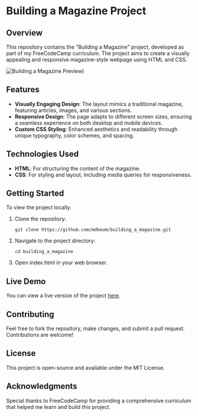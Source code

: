 # Building a Magazine Project

## Overview

This repository contains the "Building a Magazine" project, developed as part of my FreeCodeCamp curriculum. The project aims to create a visually appealing and responsive magazine-style webpage using HTML and CSS.

![Building a Magazine Preview](https://github.com/mdkeum/Building_a_Magazine/blob/main/images/building_a_magazine_screenshot.JPG))

## Features

- **Visually Engaging Design**: The layout mimics a traditional magazine, featuring articles, images, and various sections.
- **Responsive Design**: The page adapts to different screen sizes, ensuring a seamless experience on both desktop and mobile devices.
- **Custom CSS Styling**: Enhanced aesthetics and readability through unique typography, color schemes, and spacing.

## Technologies Used

- **HTML**: For structuring the content of the magazine.
- **CSS**: For styling and layout, including media queries for responsiveness.

## Getting Started

To view the project locally:

1. Clone the repository:
   ```
   git clone https://github.com/mdkeum/building_a_magazine.git
2. Navigate to the project directory:
   ```
   cd building_a_magazine
4. Open index.html in your web browser.
   
## Live Demo

You can view a live version of the project [here](https://mdkeum.github.io/Building_a_Magazine/).

## Contributing
Feel free to fork the repository, make changes, and submit a pull request. Contributions are welcome!

## License
This project is open-source and available under the MIT License.

## Acknowledgments
Special thanks to FreeCodeCamp for providing a comprehensive curriculum that helped me learn and build this project.

